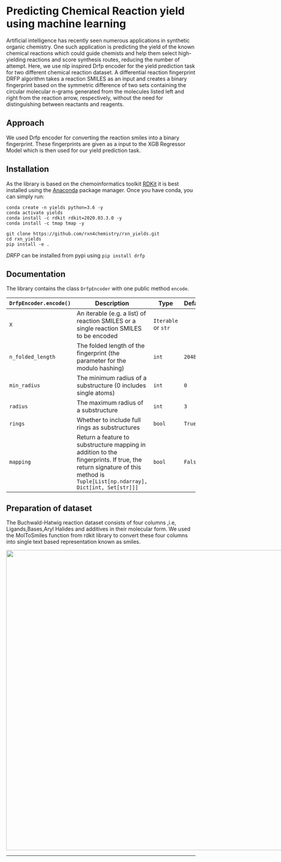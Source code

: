 # Predicting Chemical Reaction yield using machine learning
Artificial intelligence has recently seen numerous applications in synthetic organic chemistry. One such application is predicting the yield of the known chemical reactions which could guide chemists and help them select high-yielding reactions and score synthesis routes, reducing the number of attempt. Here, we use nlp inspired Drfp encoder for the yield prediction task for two different chemical reaction dataset. A differential reaction fingerprint DRFP algorithm takes a reaction SMILES as an input and creates a binary fingerprint based on the symmetric difference of two sets containing the circular molecular n-grams generated from the molecules listed left and right from the reaction arrow, respectively, without the need for distinguishing between reactants and reagents. 

## Approach 
We used Drfp encoder for converting the reaction smiles into a binary fingerprint. These fingerprints are given as a input to the XGB Regressor Model which is then used for our yield prediction task.


## Installation 
As the library is based on the chemoinformatics toolkit [RDKit](http://www.rdkit.org) it is best installed using the [Anaconda](https://docs.conda.io/en/latest/miniconda.html) package manager. Once you have conda, you can simply run:

```
conda create -n yields python=3.6 -y
conda activate yields
conda install -c rdkit rdkit=2020.03.3.0 -y
conda install -c tmap tmap -y
```

```
git clone https://github.com/rxn4chemistry/rxn_yields.git
cd rxn_yields
pip install -e .
```
*DRFP* can be installed from pypi using `pip install drfp`


## Documentation

The library contains the class `DrfpEncoder` with one public method `encode`.

| `DrfpEncoder.encode()` | Description | Type | Default |
|-|-|-|-|
| `X` | An iterable (e.g. a list) of reaction SMILES or a single reaction SMILES to be encoded | `Iterable` or `str` |  |
| `n_folded_length` | The folded length of the fingerprint (the parameter for the modulo hashing) | `int` | `2048` |
| `min_radius` | The minimum radius of a substructure (0 includes single atoms) | `int` | `0` |
| `radius` | The maximum radius of a substructure | `int` | `3` |
| `rings` | Whether to include full rings as substructures | `bool` | `True` |
| `mapping` |  Return a feature to substructure mapping in addition to the fingerprints. If true, the return signature of this method is `Tuple[List[np.ndarray], Dict[int, Set[str]]]` | `bool` | `False` |


## Preparation of dataset 
 
The Buchwald-Hatwig reaction dataset consists of four columns ,i.e, Ligands,Bases,Aryl Halides and additives in their molecular form. We used the MolToSmiles function from rdkit library to convert these four columns into single text based representation known as smiles.   

<div style="text-align: center">
<img src="images/dataset.png" width="800" style="max-width: 800px">

---



